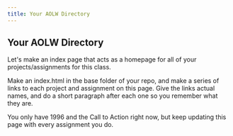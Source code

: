 ```yaml
---
title: Your AOLW Directory
---
```


## Your AOLW Directory

Let's make an index page that acts as a homepage for all of your projects/assignments for this class.

Make an index.html in the base folder of your repo, and make a series of links to each project and assignment on this page. Give the links actual names, and do a short paragraph after each one so you remember what they are.

You only have 1996 and the Call to Action right now, but keep updating this page with every assignment you do.